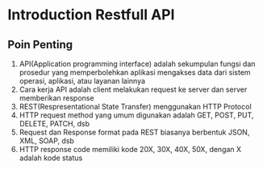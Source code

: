 # Introduction Restfull API

## Poin Penting
1. API(Application programming interface) adalah sekumpulan fungsi dan prosedur yang memperbolehkan aplikasi mengakses data dari sistem operasi, aplikasi, atau layanan lainnya
2. Cara kerja API adalah client melakukan request ke server dan server memberikan response
3. REST(Respresentational State Transfer) menggunakan HTTP Protocol
4. HTTP request method yang umum digunakan adalah GET, POST, PUT, DELETE, PATCH, dsb
5. Request dan Response format pada REST biasanya berbentuk JSON, XML, SOAP, dsb
6. HTTP response code memiliki kode 20X, 30X, 40X, 50X, dengan X adalah kode status
